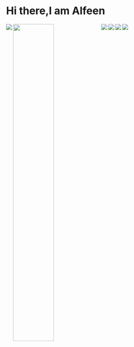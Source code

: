 # Hi there,I am Alfeen

<img align ="left" src="https://github-readme-stats.vercel.app/api?username=Alfe3n&show_icons=true&theme=radical" />

<img align="left" width="47%" src="https://github-readme-stats.vercel.app/api/top-langs/?username=Alfe3n&layout=compact"/>

<img align="left" src="https://img.shields.io/badge/c-%2300599C.svg?style=for-the-badge&logo=c&logoColor=white"/>
<img align="left" src="https://img.shields.io/badge/c++-%2300599C.svg?style=for-the-badge&logo=c%2B%2B&logoColor=white"/>
<img align="left" src="https://img.shields.io/badge/javascript-%23323330.svg?style=for-the-badge&logo=javascript&logoColor=%23F7DF1E"/>
<img align="left" src="https://img.shields.io/badge/python-3670A0?style=for-the-badge&logo=python&logoColor=ffdd54"/>
